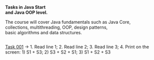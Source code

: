**Tasks in Java Start**<br> 
**and Java OOP level.**<br>

The course will cover Java fundamentals such as Java Core,<br>
collections, multithreading, OOP, design patterns,<br>
basic algorithms and data structures.<br>
## 
<a href="https://github.com/LeeTovetz/Java-Tasks/tree/main/task001" >Task 001</a> -> 1. Read line 1; 2. Read line 2; 3. Read line 3; 4. Print on the screen: 1) S1 + S3; 2) S3 + S2 + S1; 3) S1 + S2 + S3<br>
